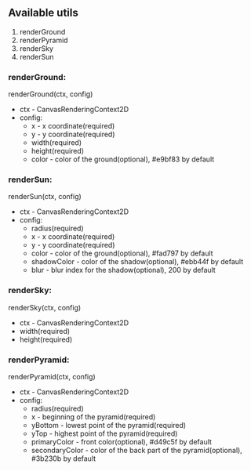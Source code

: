 ## Available utils

<ol>
    <li>renderGround</li>
    <li>renderPyramid</li>
    <li>renderSky</li>
    <li>renderSun</li>
</ol>

### renderGround:

renderGround(ctx, config)

<ul>
    <li>ctx - CanvasRenderingContext2D</li>
    <li>config:
    <ul>    
        <li>x - x coordinate(required)</li>
        <li>y - y coordinate(required)</li>
        <li>width(required)</li>
        <li>height(required)</li>
        <li>color - color of the ground(optional), #e9bf83 by default</li>
    </ul>
    </li>
</ul>

### renderSun:

renderSun(ctx, config)

<ul>
    <li>ctx - CanvasRenderingContext2D</li>
    <li>config:
    <ul>    
        <li>radius(required)</li>
        <li>x - x coordinate(required)</li>
        <li>y - y coordinate(required)</li>
        <li>color - color of the ground(optional), #fad797 by default</li>
        <li>shadowColor - color of the shadow(optional), #ebb44f by default</li>
        <li>blur - blur index for the shadow(optional), 200 by default</li>
    </ul>
    </li>
</ul>

### renderSky:

renderSky(ctx, config)

<ul>
    <li>ctx - CanvasRenderingContext2D</li>
    <li>width(required)</li>
    <li>height(required)</li>
</ul>

### renderPyramid:

renderPyramid(ctx, config)

<ul>
    <li>ctx - CanvasRenderingContext2D</li>
    <li>config:
    <ul>    
        <li>radius(required)</li>
        <li>x - beginning of the pyramid(required)</li>
        <li>yBottom - lowest point of the pyramid(required)</li>
        <li>yTop - highest point of the pyramid(required)</li>
        <li>primaryColor - front color(optional), #d49c5f by default</li>
        <li>secondaryColor - color of the back part of the pyramid(optional), #3b230b by default</li>
    </ul>
    </li>
</ul>
